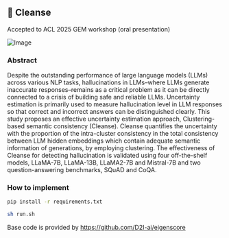## 🧼 Cleanse

Accepted to ACL 2025 GEM workshop (oral presentation)

![Image](https://github.com/user-attachments/assets/d8d6e3b2-ee89-4119-b2f9-fc9859cf1c46)

### Abstract

Despite the outstanding performance of large language models (LLMs) across various NLP tasks, hallucinations in LLMs–where LLMs generate inaccurate responses–remains as a critical problem as it can be directly connected to a crisis of building safe and reliable LLMs. Uncertainty estimation is primarily used to measure hallucination level in LLM responses so that correct and incorrect answers can be distinguished clearly. This study proposes an effective uncertainty estimation approach, Clustering-based semantic consistency (Cleanse). Cleanse quantifies the uncertainty with the proportion of the intra-cluster consistency in the total consistency between LLM hidden embeddings which contain adequate semantic information of generations, by employing clustering. The effectiveness of Cleanse for detecting hallucination is validated using four off-the-shelf models, LLaMA-7B, LLaMA-13B, LLaMA2-7B and Mistral-7B and two question-answering benchmarks, SQuAD and CoQA.

### How to implement 

```bash
pip install -r requirements.txt
```

```bash
sh run.sh
```
Base code is provided by <https://github.com/D2I-ai/eigenscore>
